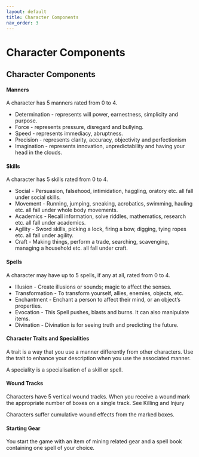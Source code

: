 ```yaml
---
layout: default
title: Character Components
nav_order: 3
---
```


# Character Components

## Character Components

#### Manners
A character has 5 manners rated from 0 to 4.
- Determination - represents will power, earnestness, simplicity and purpose.
- Force - represents pressure, disregard and bullying.
- Speed - represents immediacy, abruptness.
- Precision - represents clarity, accuracy, objectivity and perfectionism
- Imagination - represents innovation, unpredictability and having your head in the clouds.

#### Skills  
A character has 5 skills rated from 0 to 4.  
- Social - Persuasion, falsehood, intimidation, haggling, oratory etc. all fall under social skills.
- Movement - Running, jumping, sneaking, acrobatics, swimming, hauling etc. all fall under whole body movements.
- Academics - Recall information, solve riddles, mathematics, research etc. all fall under academics.
- Agility - Sword skills, picking a lock, firing a bow, digging, tying ropes etc. all fall under agility.
- Craft - Making things, perform a trade, searching, scavenging, managing a household etc. all fall under craft.

#### Spells
A character may have up to 5 spells, if any at all, rated from 0 to 4.
- Illusion - Create illusions or sounds; magic to affect the senses.
- Transformation - To transform yourself, allies, enemies, objects, etc.
- Enchantment - Enchant a person to affect their mind, or an object’s properties.
- Evocation - This Spell pushes, blasts and burns. It can also manipulate items.
- Divination - Divination is for seeing truth and predicting the future.

#### Character Traits and Specialities  
A trait is a way that you use a manner differently from other characters. Use the trait to enhance your description when you use the associated manner.

A speciality is a specialisation of a skill or spell. 

#### Wound Tracks
Characters have 5 vertical wound tracks.  When you receive a wound mark the appropriate number of boxes on a single track. See Killing and Injury

Characters suffer cumulative wound effects from the marked boxes.

#### Starting Gear
You start the game with an item of mining related gear and a spell book containing one spell of your choice.

<p></p>
